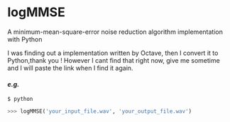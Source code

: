 # logMMSE
A minimum-mean-square-error noise reduction algorithm implementation with Python

I was finding out a implementation written by Octave, then I convert it to Python,thank you !
However I cant find that right now, give me sometime and I will paste the link when I find it again.


#### *e.g.*
```shell
$ python
```
```python
>>> logMMSE('your_input_file.wav', 'your_output_file.wav')
```

